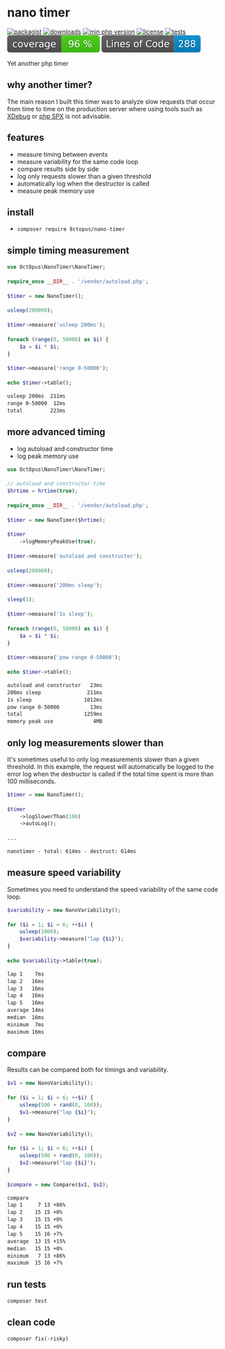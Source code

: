 # nano timer

[![packagist](https://poser.pugx.org/8ctopus/nano-timer/v)](https://packagist.org/packages/8ctopus/nano-timer)
[![downloads](https://poser.pugx.org/8ctopus/nano-timer/downloads)](https://packagist.org/packages/8ctopus/nano-timer)
[![min php version](https://poser.pugx.org/8ctopus/nano-timer/require/php)](https://packagist.org/packages/8ctopus/nano-timer)
[![license](https://poser.pugx.org/8ctopus/nano-timer/license)](https://packagist.org/packages/8ctopus/nano-timer)
[![tests](https://github.com/8ctopus/nano-timer/actions/workflows/tests.yml/badge.svg)](https://github.com/8ctopus/nano-timer/actions/workflows/tests.yml)
![code coverage badge](https://raw.githubusercontent.com/8ctopus/nano-timer/image-data/coverage.svg)
![lines of code](https://raw.githubusercontent.com/8ctopus/nano-timer/image-data/lines.svg)

Yet another php timer

## why another timer?

The main reason I built this timer was to analyze slow requests that occur from time to time on the production server where using tools such as [XDebug](https://github.com/xdebug/xdebug) or [php SPX](https://github.com/NoiseByNorthwest/php-spx) is not advisable.

## features

- measure timing between events
- measure variability for the same code loop
- compare results side by side
- log only requests slower than a given threshold
- automatically log when the destructor is called
- measure peak memory use

## install

- `composer require 8ctopus/nano-timer`

## simple timing measurement

```php
use Oct8pus\NanoTimer\NanoTimer;

require_once __DIR__ . '/vendor/autoload.php';

$timer = new NanoTimer();

usleep(200000);

$timer->measure('usleep 200ms');

foreach (range(0, 50000) as $i) {
    $a = $i * $i;
}

$timer->measure('range 0-50000');

echo $timer->table();
```

```txt
usleep 200ms  211ms
range 0-50000  12ms
total         223ms
```

## more advanced timing

- log autoload and constructor time
- log peak memory use

```php
use Oct8pus\NanoTimer\NanoTimer;

// autoload and constructor time
$hrtime = hrtime(true);

require_once __DIR__ . '/vendor/autoload.php';

$timer = new NanoTimer($hrtime);

$timer
    ->logMemoryPeakUse(true);

$timer->measure('autoload and constructor');

usleep(200000);

$timer->measure('200ms sleep');

sleep(1);

$timer->measure('1s sleep');

foreach (range(0, 50000) as $i) {
    $a = $i * $i;
}

$timer->measure('pow range 0-50000');

echo $timer->table();
```

```txt
autoload and constructor   23ms
200ms sleep               211ms
1s sleep                 1012ms
pow range 0-50000          13ms
total                    1259ms
memory peak use             4MB
```

## only log measurements slower than

It's sometimes useful to only log measurements slower than a given threshold. In this example, the request will automatically be logged to the error log when the destructor is called if the total time spent is more than 100 milliseconds.

```php
$timer = new NanoTimer();

$timer
    ->logSlowerThan(100)
    ->autoLog();

...
```
```txt
nanotimer - total: 614ms - destruct: 614ms
```

## measure speed variability

Sometimes you need to understand the speed variability of the same code loop.

```php
$variability = new NanoVariability();

for ($i = 1; $i < 6; ++$i) {
    usleep(1000);
    $variability->measure("lap {$i}");
}

echo $variability->table(true);
```

```txt
lap 1    7ms
lap 2   16ms
lap 3   16ms
lap 4   16ms
lap 5   16ms
average 14ms
median  16ms
minimum  7ms
maximum 16ms
```

## compare

Results can be compared both for timings and variability.

```php
$v1 = new NanoVariability();

for ($i = 1; $i < 6; ++$i) {
    usleep(500 + rand(0, 100));
    $v1->measure("lap {$i}");
}

$v2 = new NanoVariability();

for ($i = 1; $i < 6; ++$i) {
    usleep(500 + rand(0, 100));
    $v2->measure("lap {$i}");
}

$compare = new Compare($v1, $v2);
```

```txt
compare
lap 1     7 13 +86%
lap 2    15 15 +0%
lap 3    15 15 +0%
lap 4    15 15 +0%
lap 5    15 16 +7%
average  13 15 +15%
median   15 15 +0%
minimum   7 13 +86%
maximum  15 16 +7%
```

## run tests

    composer test

## clean code

    composer fix(-risky)
